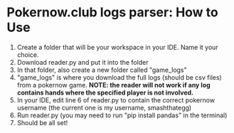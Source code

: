 # Pokernow.club logs parser: How to Use

1. Create a folder that will be your workspace in your IDE. Name it your choice.
2. Download reader.py and put it into the folder
3. In that folder, also create a new folder called "game_logs"
4. "game_logs" is where you download the full logs (should be csv files) from a pokernow game. **NOTE: the reader will not work if any log contains hands where the specified player is not involved.**
5. In your IDE, edit line 6 of reader.py to contain the correct pokernow username (the current one is my username, smashthategg)
6. Run reader.py (you may need to run "pip install pandas" in the terminal)
7. Should be all set!
